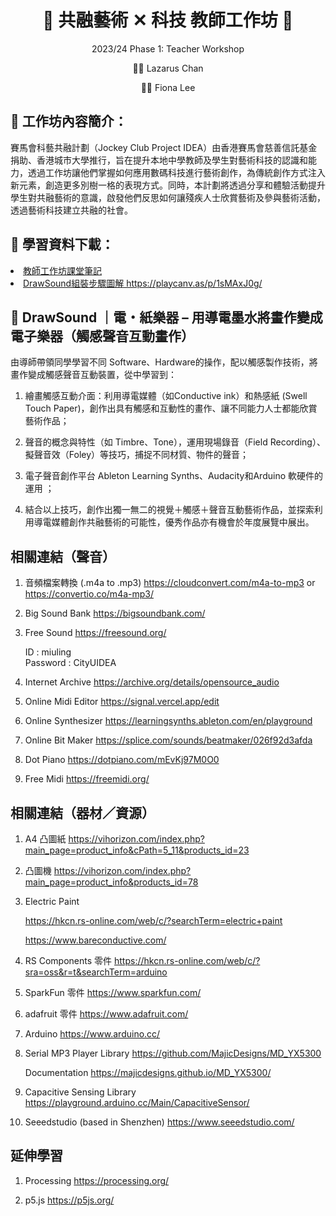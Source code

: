 
<h1 align="center">🎵 共融藝術 ✕ 科技 教師工作坊 🎵</h1>
<p align="center"> 2023/24 Phase 1: Teacher Workshop </p>
<p align="center">👨‍🏫 Lazarus Chan </p>
<p align="center">👩‍🏫 Fiona Lee </p>

## 🎨 工作坊內容簡介：
賽馬會科藝共融計劃（Jockey Club Project IDEA）由香港賽馬會慈善信託基金捐助、香港城市大學推行，旨在提升本地中學教師及學生對藝術科技的認識和能力，透過工作坊讓他們掌握如何應用數碼科技進行藝術創作，為傳統創作方式注入新元素，創造更多別樹一格的表現方式。同時，本計劃將透過分享和體驗活動提升學生對共融藝術的意識，啟發他們反思如何讓殘疾人士欣賞藝術及參與藝術活動，透過藝術科技建立共融的社會。


## 📖 學習資料下載：


<li>
   <a href="https://github.com/JC-Project-IDEA/2023-24-PHASE-1-Teacher-Workshop/blob/main/JC-IDEA_202324-TeachersWS.pdf"> 教師工作坊課堂筆記 </a>
</li>
<li>
   <a href="https://playcanv.as/p/1sMAxJ0g/"> DrawSound組裝步驟圖解 https://playcanv.as/p/1sMAxJ0g/ </a>
</li>

## 🎹 DrawSound ｜電・紙樂器 – 用導電墨水將畫作變成電子樂器（觸感聲音互動畫作）  


由導師帶領同學學習不同 Software、Hardware的操作，配以觸感製作技術，將畫作變成觸感聲音互動裝置，從中學習到： 


1.	繪畫觸感互動介面：利用導電媒體（如Conductive ink）和熱感紙 (Swell Touch Paper)，創作出具有觸感和互動性的畫作、讓不同能力人士都能欣賞藝術作品；


2.	聲音的概念與特性（如 Timbre、Tone），運用現場錄音（Field Recording）、擬聲音效（Foley）等技巧，捕捉不同材質、物件的聲音；


3.	電子聲音創作平台 Ableton Learning Synths、Audacity和Arduino 軟硬件的運用 ；


4.	結合以上技巧，創作出獨一無二的視覺＋觸感＋聲音互動藝術作品，並探索利用導電媒體創作共融藝術的可能性，優秀作品亦有機會於年度展覽中展出。

## 相關連結（聲音）
1. 音頻檔案轉換 (.m4a to .mp3) https://cloudconvert.com/m4a-to-mp3 or https://convertio.co/m4a-mp3/

2. Big Sound Bank https://bigsoundbank.com/

3. Free Sound https://freesound.org/

   ID : miuling <br>
   Password : CityUIDEA

4. Internet Archive https://archive.org/details/opensource_audio

5. Online Midi Editor https://signal.vercel.app/edit

6. Online Synthesizer https://learningsynths.ableton.com/en/playground

7. Online Bit Maker https://splice.com/sounds/beatmaker/026f92d3afda

8. Dot Piano https://dotpiano.com/mEvKj97M0O0

9. Free Midi https://freemidi.org/

## 相關連結（器材／資源）
1. A4 凸圖紙 https://vihorizon.com/index.php?main_page=product_info&cPath=5_11&products_id=23

2. 凸圖機 https://vihorizon.com/index.php?main_page=product_info&products_id=78

3. Electric Paint

   https://hkcn.rs-online.com/web/c/?searchTerm=electric+paint
   
   https://www.bareconductive.com/

5. RS Components 零件 https://hkcn.rs-online.com/web/c/?sra=oss&r=t&searchTerm=arduino

6. SparkFun 零件 https://www.sparkfun.com/

7. adafruit 零件 https://www.adafruit.com/

8. Arduino https://www.arduino.cc/

9. Serial MP3 Player Library https://github.com/MajicDesigns/MD_YX5300

   Documentation https://majicdesigns.github.io/MD_YX5300/

10. Capacitive Sensing Library https://playground.arduino.cc/Main/CapacitiveSensor/

11. Seeedstudio (based in Shenzhen) https://www.seeedstudio.com/

## 延伸學習
1. Processing https://processing.org/

2. p5.js https://p5js.org/

